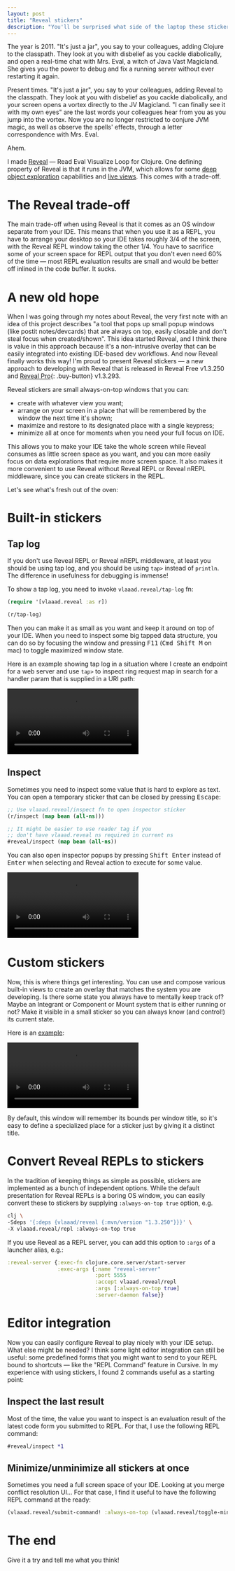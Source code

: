 ```yaml
---
layout: post
title: "Reveal stickers"
description: "You'll be surprised what side of the laptop these stickers apply to..."
---
```


The year is 2011. "It's just a jar", you say to your colleagues, adding Clojure to the classpath. They look at you with disbelief as you cackle diabolically, and open a real-time chat with Mrs. Eval, a witch of Java Vast Magicland. She gives you the power to debug and fix a running server without ever restarting it again.

Present times. "It's just a jar", you say to your colleagues, adding Reveal to the classpath. They look at you with disbelief as you cackle diabolically, and your screen opens a vortex directly to the JV Magicland. "I can finally see it with my own eyes" are the last words your colleagues hear from you as you jump into the vortex. Now you are no longer restricted to conjure JVM magic, as well as observe the spells' effects, through a letter correspondence with Mrs. Eval.

Ahem.

I made [Reveal](/reveal/) — Read Eval Visualize Loop for Clojure. One defining property of Reveal is that it runs in the JVM, which allows for some [deep object exploration](/reveal/#inspect-object-fields-and-properties) capabilities and [live views](/reveal/#ref-watchers). This comes with a trade-off.

# The Reveal trade-off

The main trade-off when using Reveal is that it comes as an OS window separate from your IDE. This means that when you use it as a REPL, you have to arrange your desktop so your IDE takes roughly 3/4 of the screen, with the Reveal REPL window taking the other 1/4. You have to sacrifice some of your screen space for REPL output that you don't even need 60% of the time — most REPL evaluation results are small and would be better off inlined in the code buffer. It sucks.

# A new old hope

When I was going through my notes about Reveal, the very first note with an idea of this project describes "a tool that pops up small popup windows (like postit notes/devcards) that are always on top, easily closable and don't steal focus when created/shown". This idea started Reveal, and I think there is value in this approach because it's a non-intrusive overlay that can be easily integrated into existing IDE-based dev workflows. And now Reveal finally works this way! I'm proud to present Reveal stickers — a new approach to developing with Reveal that is released in Reveal Free v1.3.250 and [Reveal Pro](/reveal-pro){: .buy-button} v1.3.293.

Reveal stickers are small always-on-top windows that you can:

- create with whatever view you want;
- arrange on your screen in a place that will be remembered by the window the next time it's shown;
- maximize and restore to its designated place with a single keypress;
- minimize all at once for moments when you need your full focus on IDE.

This allows you to make your IDE take the whole screen while Reveal consumes as little screen space as you want, and you can more easily focus on data explorations that require more screen space. It also makes it more convenient to use Reveal without Reveal REPL or Reveal nREPL middleware, since you can create stickers in the REPL.

Let's see what's fresh out of the oven:

# Built-in stickers

## Tap log

If you don't use Reveal REPL or Reveal nREPL middleware, at least you should be using tap log, and you should be using `tap>` instead of `println`. The difference in usefulness for debugging is immense! 

To show a tap log, you need to invoke `vlaaad.reveal/tap-log` fn:

```clj
(require '[vlaaad.reveal :as r])

(r/tap-log)
```

Then you can make it as small as you want and keep it around on top of your IDE. When you need to inspect some big tapped data structure, you can do so by focusing the window and pressing <kbd>F11</kbd> (<kbd>Cmd Shift M</kbd> on mac) to toggle maximized window state.

Here is an example showing tap log in a situation where I create an endpoint for a web server and use `tap>` to inspect ring request map in search for a handler param that is supplied in a URI path:

<video controls><source src="/assets/2021-12-02/tap-log.mp4" type="video/mp4"></source></video>

## Inspect

Sometimes you need to inspect some value that is hard to explore as text. You can open a temporary sticker that can be closed by pressing <kbd>Escape</kbd>:
```clj
;; Use vlaaad.reveal/inspect fn to open inspector sticker
(r/inspect (map bean (all-ns)))

;; It might be easier to use reader tag if you 
;; don't have vlaaad.reveal ns required in current ns
#reveal/inspect (map bean (all-ns))
```
You can also open inspector popups by pressing <kbd>Shift Enter</kbd> instead of <kbd>Enter</kbd> when selecting and Reveal action to execute for some value. 

<video controls><source src="/assets/2021-12-02/inspect.mp4" type="video/mp4"></source></video>

# Custom stickers

Now, this is where things get interesting. You can use and compose various built-in views to create an overlay that matches the system you are developing. Is there some state you always have to mentally keep track of? Maybe an Integrant or Component or Mount system that is either running or not? Make it visible in a small sticker so you can always know (and control!) its current state.

Here is an [example](https://github.com/vlaaad/reveal/blob/master/examples/e02_integrant_live_system_view.clj):

<video controls><source src="/assets/2021-12-02/sticker.mp4" type="video/mp4"></source></video>

By default, this window will remember its bounds per window title, so it's easy to define a specialized place for a sticker just by giving it a distinct title.

# Convert Reveal REPLs to stickers

In the tradition of keeping things as simple as possible, stickers are implemented as a bunch of independent options. While the default presentation for Reveal REPLs is a boring OS window, you can easily convert these to stickers by supplying `:always-on-top true` option, e.g.

```sh
clj \
-Sdeps '{:deps {vlaaad/reveal {:mvn/version "1.3.250"}}}' \
-X vlaaad.reveal/repl :always-on-top true
```
If you use Reveal as a REPL server, you can add this option to `:args` of a launcher alias, e.g.:
```clj
:reveal-server {:exec-fn clojure.core.server/start-server
                :exec-args {:name "reveal-server"
                            :port 5555
                            :accept vlaaad.reveal/repl
                            :args [:always-on-top true]
                            :server-daemon false}}
```

# Editor integration

Now you can easily configure Reveal to play nicely with your IDE setup. What else might be needed? I think some light editor integration can still be useful: some predefined forms that you might want to send to your REPL bound to shortcuts — like the "REPL Command" feature in Cursive. In my experience with using stickers, I found 2 commands useful as a starting point:

## Inspect the last result

Most of the time, the value you want to inspect is an evaluation result of the latest code form you submitted to REPL. For that, I use the following REPL command:

```clj
#reveal/inspect *1
```

## Minimize/unminimize all stickers at once

Sometimes you need a full screen space of your IDE. Looking at you merge conflict resolution UI... For that case, I find it useful to have the following REPL command at the ready:

```clj
(vlaaad.reveal/submit-command! :always-on-top (vlaaad.reveal/toggle-minimized))
```

# The end

Give it a try and tell me what you think!